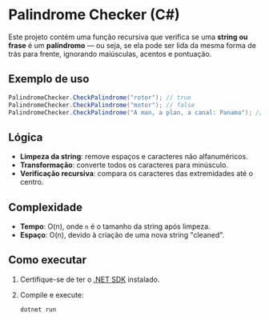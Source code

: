 # Palindrome Checker (C#)

Este projeto contém uma função recursiva que verifica se uma **string ou frase** é um **palíndromo** — ou seja, se ela pode ser lida da mesma forma de trás para frente, ignorando maiúsculas, acentos e pontuação.

## Exemplo de uso

```csharp
PalindromeChecker.CheckPalindrome("rotor"); // true
PalindromeChecker.CheckPalindrome("motor"); // false
PalindromeChecker.CheckPalindrome("A man, a plan, a canal: Panama"); // true
```

## Lógica

- **Limpeza da string**: remove espaços e caracteres não alfanuméricos.
- **Transformação**: converte todos os caracteres para minúsculo.
- **Verificação recursiva**: compara os caracteres das extremidades até o centro.

## Complexidade

- **Tempo**: O(n), onde `n` é o tamanho da string após limpeza.
- **Espaço**: O(n), devido à criação de uma nova string "cleaned".

## Como executar

1. Certifique-se de ter o [.NET SDK](https://dotnet.microsoft.com/en-us/download) instalado.
2. Compile e execute:

   ```bash
   dotnet run
   ```
